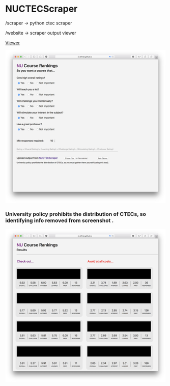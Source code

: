 # NUCTECScraper

/scraper -> python ctec scraper<br/>

/website -> scraper output viewer

[Viewer](https://atfinke.github.io/NUCTECScraper/Website/index.html)

![alt text](https://github.com/atfinke/NUCTECScraper/raw/master/Images/Rank.png)


### University policy prohibits the distribution of CTECs, so identifying info removed from screenshot .

![alt text](https://github.com/atfinke/NUCTECScraper/raw/master/Images/Results.png)

